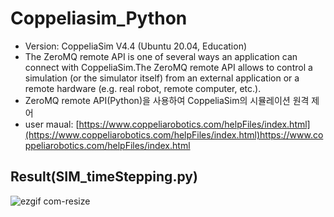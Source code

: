 # Coppeliasim_Python
- Version: CoppeliaSim V4.4 (Ubuntu 20.04, Education)
- The ZeroMQ remote API is one of several ways an application can connect with CoppeliaSim.The ZeroMQ remote API allows to control a simulation (or the simulator itself) from an external application or a remote hardware (e.g. real robot, remote computer, etc.).
- ZeroMQ remote API(Python)을 사용하여 CoppeliaSim의 시뮬레이션 원격 제어
- user maual: [https://www.coppeliarobotics.com/helpFiles/index.html](https://www.coppeliarobotics.com/helpFiles/index.html)https://www.coppeliarobotics.com/helpFiles/index.html


## Result(SIM_timeStepping.py)
![ezgif com-resize](https://github.com/JIYOUNG3347/Coppeliasim_Python/assets/77952928/967a03d0-ecfb-4489-aa78-ecac4ba21985)




